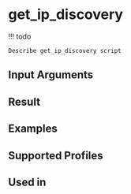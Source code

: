 

# get_ip_discovery

<!-- prettier-ignore -->
!!! todo

    Describe get_ip_discovery script

Input Arguments
---------------

Result
------

Examples
--------

Supported Profiles
------------------

Used in
-------
